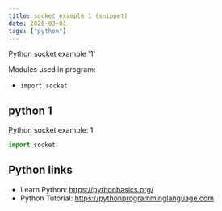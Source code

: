 ```yaml
---
title: socket example 1 (snippet)
date: 2020-03-01
tags: ["python"]
---
```

Python socket example '1'


Modules used in program: 
* `import socket`

## python 1

Python socket example: 1

```python
import socket

```

## Python links

- Learn Python: https://pythonbasics.org/
- Python Tutorial: https://pythonprogramminglanguage.com
